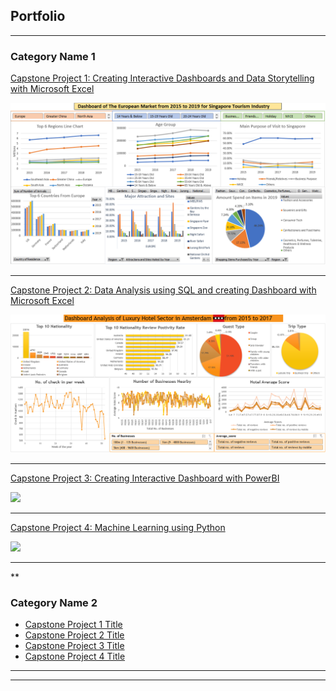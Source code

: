 ## Portfolio

---

### Category Name 1 

[Capstone Project 1: Creating Interactive Dashboards and Data Storytelling with Microsoft Excel](/sample_page)

<img src="images/Capstone_Project_1_Dashboard.PNG"/>

---
[Capstone Project 2: Data Analysis using SQL and creating Dashboard with Microsoft Excel](/pdf/sample_presentation.pdf)

<img src="images/Capstone_Project_2_Dashboard.PNG"/>

---
[Capstone Project 3: Creating Interactive Dashboard with PowerBI](http://example.com/)

<img src="images/dummy_thumbnail.jpg?raw=true"/>

---
[Capstone Project 4: Machine Learning using Python](/pdf/sample_presentation.pdf)

<img src="images/dummy_thumbnail.jpg?raw=true"/>

---
**



### Category Name 2

- [Capstone Project 1 Title](http://example.com/)
- [Capstone Project 2 Title](http://example.com/)
- [Capstone Project 3 Title](http://example.com/)
- [Capstone Project 4 Title](http://example.com/)

---




---

